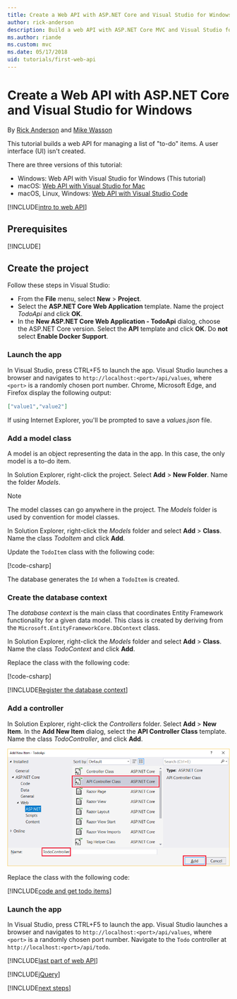 ```yaml
---
title: Create a Web API with ASP.NET Core and Visual Studio for Windows
author: rick-anderson
description: Build a web API with ASP.NET Core MVC and Visual Studio for Windows
ms.author: riande
ms.custom: mvc
ms.date: 05/17/2018
uid: tutorials/first-web-api
---
```

# Create a Web API with ASP.NET Core and Visual Studio for Windows

By [Rick Anderson](https://twitter.com/RickAndMSFT) and [Mike Wasson](https://github.com/mikewasson)

This tutorial builds a web API for managing a list of "to-do" items. A user interface (UI) isn't created.

There are three versions of this tutorial:

* Windows: Web API with Visual Studio for Windows (This tutorial)
* macOS: [Web API with Visual Studio for Mac](xref:tutorials/first-web-api-mac)
* macOS, Linux, Windows: [Web API with Visual Studio Code](xref:tutorials/web-api-vsc)

<!-- WARNING: The code AND images in this doc are used by uid: tutorials/web-api-vsc, tutorials/first-web-api-mac and tutorials/first-web-api. If you change any code/images in this tutorial, update uid: tutorials/web-api-vsc -->

[!INCLUDE[intro to web API](../includes/webApi/intro.md)]

## Prerequisites

[!INCLUDE[](~/includes/net-core-prereqs-windows.md)]

## Create the project

Follow these steps in Visual Studio:

* From the **File** menu, select **New** > **Project**.
* Select the **ASP.NET Core Web Application** template. Name the project *TodoApi* and click **OK**.
* In the **New ASP.NET Core Web Application - TodoApi** dialog, choose the ASP.NET Core version. Select the **API** template and click **OK**. Do **not** select **Enable Docker Support**.

### Launch the app

In Visual Studio, press CTRL+F5 to launch the app. Visual Studio launches a browser and navigates to `http://localhost:<port>/api/values`, where `<port>` is a randomly chosen port number. Chrome, Microsoft Edge, and Firefox display the following output:

```json
["value1","value2"]
```

If using Internet Explorer, you'll be prompted to save a *values.json* file.

### Add a model class

A model is an object representing the data in the app. In this case, the only model is a to-do item.

In Solution Explorer, right-click the project. Select **Add** > **New Folder**. Name the folder *Models*.

> [!NOTE]
> The model classes can go anywhere in the project. The *Models* folder is used by convention for model classes.

In Solution Explorer, right-click the *Models* folder and select **Add** > **Class**. Name the class *TodoItem* and click **Add**.

Update the `TodoItem` class with the following code:

[!code-csharp[](first-web-api/samples/2.0/TodoApi/Models/TodoItem.cs)]

The database generates the `Id` when a `TodoItem` is created.

### Create the database context

The *database context* is the main class that coordinates Entity Framework functionality for a given data model. This class is created by deriving from the `Microsoft.EntityFrameworkCore.DbContext` class.

In Solution Explorer, right-click the *Models* folder and select **Add** > **Class**. Name the class *TodoContext* and click **Add**.

Replace the class with the following code:

[!code-csharp[](first-web-api/samples/2.0/TodoApi/Models/TodoContext.cs)]

[!INCLUDE[Register the database context](../includes/webApi/register_dbContext.md)]

### Add a controller

In Solution Explorer, right-click the *Controllers* folder. Select **Add** > **New Item**. In the **Add New Item** dialog, select the **API Controller Class** template. Name the class *TodoController*, and click **Add**.

![Add new Item dialog with controller in search box and web API controller selected](first-web-api/_static/new_controller.png)

Replace the class with the following code:

[!INCLUDE[code and get todo items](../includes/webApi/getTodoItems.md)]

### Launch the app

In Visual Studio, press CTRL+F5 to launch the app. Visual Studio launches a browser and navigates to `http://localhost:<port>/api/values`, where `<port>` is a randomly chosen port number. Navigate to the `Todo` controller at `http://localhost:<port>/api/todo`.

[!INCLUDE[last part of web API](../includes/webApi/end.md)]

[!INCLUDE[jQuery](../includes/webApi/add-jquery.md)]

[!INCLUDE[next steps](../includes/webApi/next.md)]
